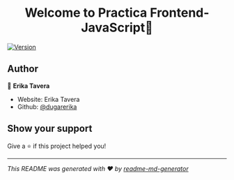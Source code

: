 <h1 align="center">Welcome to Practica Frontend-JavaScript👋</h1>
<p>
  <a href="https://www.npmjs.com/package/Base" target="_blank">
    <img alt="Version" src="https://img.shields.io/npm/v/Base.svg">
  </a>
</p>

## Author

👤 **Erika Tavera**

* Website: Erika Tavera
* Github: [@dugarerika](https://github.com/dugarerika)

## Show your support

Give a ⭐️ if this project helped you!

***
_This README was generated with ❤️ by [readme-md-generator](https://github.com/kefranabg/readme-md-generator)_